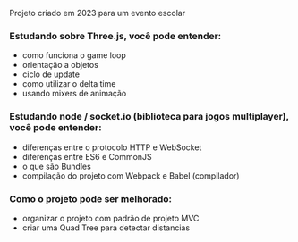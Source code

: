 Projeto criado em 2023 para um evento escolar

### Estudando sobre Three.js, você pode entender:
- como funciona o game loop
- orientação a objetos
- ciclo de update
- como utilizar o delta time
- usando mixers de animação

### Estudando node / socket.io (biblioteca para jogos multiplayer), você pode entender:
- diferenças entre o protocolo HTTP e WebSocket
- diferenças entre ES6 e CommonJS
- o que são Bundles
- compilação do projeto com Webpack e Babel (compilador)

### Como o projeto pode ser melhorado:
- organizar o projeto com padrão de projeto MVC
- criar uma Quad Tree para detectar distancias
